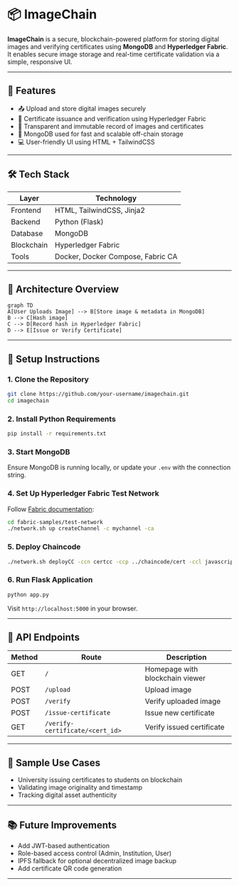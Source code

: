 # 📦 ImageChain

**ImageChain** is a secure, blockchain-powered platform for storing digital images and verifying certificates using **MongoDB** and **Hyperledger Fabric**. It enables secure image storage and real-time certificate validation via a simple, responsive UI.

---

## 🚀 Features

- 📤 Upload and store digital images securely
- 🔐 Certificate issuance and verification using Hyperledger Fabric
- 🧾 Transparent and immutable record of images and certificates
- 🧠 MongoDB used for fast and scalable off-chain storage
- 💻 User-friendly UI using HTML + TailwindCSS

---

## 🛠️ Tech Stack

| Layer       | Technology              |
|-------------|--------------------------|
| Frontend    | HTML, TailwindCSS, Jinja2 |
| Backend     | Python (Flask)           |
| Database    | MongoDB                  |
| Blockchain  | Hyperledger Fabric       |
| Tools       | Docker, Docker Compose, Fabric CA |

---

## 🧱 Architecture Overview

```mermaid
graph TD
A[User Uploads Image] --> B[Store image & metadata in MongoDB]
B --> C[Hash image]
C --> D[Record hash in Hyperledger Fabric]
D --> E[Issue or Verify Certificate]
````

---

## 🔧 Setup Instructions

### 1. Clone the Repository

```bash
git clone https://github.com/your-username/imagechain.git
cd imagechain
```

### 2. Install Python Requirements

```bash
pip install -r requirements.txt
```

### 3. Start MongoDB

Ensure MongoDB is running locally, or update your `.env` with the connection string.

### 4. Set Up Hyperledger Fabric Test Network

Follow [Fabric documentation](https://hyperledger-fabric.readthedocs.io/en/latest/test_network.html):

```bash
cd fabric-samples/test-network
./network.sh up createChannel -c mychannel -ca
```

### 5. Deploy Chaincode

```bash
./network.sh deployCC -ccn certcc -ccp ../chaincode/cert -ccl javascript
```

### 6. Run Flask Application

```bash
python app.py
```

Visit `http://localhost:5000` in your browser.

---

## 📄 API Endpoints

| Method | Route                           | Description                     |
| ------ | ------------------------------- | ------------------------------- |
| GET    | `/`                             | Homepage with blockchain viewer |
| POST   | `/upload`                       | Upload image                    |
| POST   | `/verify`                       | Verify uploaded image           |
| POST   | `/issue-certificate`            | Issue new certificate           |
| GET    | `/verify-certificate/<cert_id>` | Verify issued certificate       |

---

## 🧪 Sample Use Cases

* University issuing certificates to students on blockchain
* Validating image originality and timestamp
* Tracking digital asset authenticity

---

## 📚 Future Improvements

* Add JWT-based authentication
* Role-based access control (Admin, Institution, User)
* IPFS fallback for optional decentralized image backup
* Add certificate QR code generation

---

